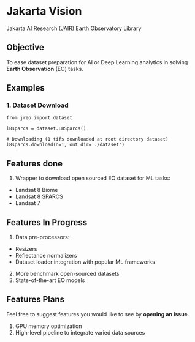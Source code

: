 # Jakarta Vision
Jakarta AI Research (JAIR) Earth Observatory Library

## Objective
To ease dataset preparation for AI or Deep Learning analytics in solving __Earth Observation__ (EO) tasks.

## Examples
### 1. Dataset Download
```
from jreo import dataset

l8sparcs = dataset.L8Sparcs()

# Downloading (1 tifs downloaded at root directory dataset)
l8sparcs.download(n=1, out_dir='./dataset')
```


## Features done
1. Wrapper to download open sourced EO dataset for ML tasks:
- Landsat 8 Biome
- Landsat 8 SPARCS
- Landsat 7

## Features In Progress

1. Data pre-processors:
- Resizers
- Reflectance normalizers
- Dataset loader integration with popular ML frameworks

2. More benchmark open-sourced datasets
3. State-of-the-art EO models

## Features Plans
Feel free to suggest features you would like to see by __opening an issue__.
1. GPU memory optimization
2. High-level pipeline to integrate varied data sources

